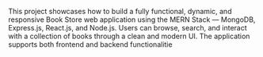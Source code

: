 This project showcases how to build a fully functional, dynamic, and responsive Book Store web application using the MERN Stack — MongoDB, Express.js, React.js, and Node.js. Users can browse, search, and interact with a collection of books through a clean and modern UI. The application supports both frontend and backend functionalitie

